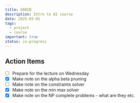 ```yaml
---
title: EARIN
description: Intro to AI course
date: 2025-03-01
tags:
  - project
  - course
important: true
status: in-progress
---
```


## Action Items

- [ ] Prepare for the lecture on Wednesday
- [x] Make note on the alpha beta pruning
- [ ] Make note on the constraints solver
- [x] Make note on the min max solver
- [x] Make note on the NP complete problems - what are they etc.
